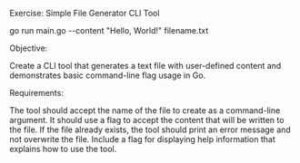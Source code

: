 Exercise: Simple File Generator CLI Tool

go run main.go --content "Hello, World!" filename.txt

Objective:

Create a CLI tool that generates a text file with user-defined content and demonstrates basic command-line flag usage in Go.

Requirements:

The tool should accept the name of the file to create as a command-line argument.
It should use a flag to accept the content that will be written to the file.
If the file already exists, the tool should print an error message and not overwrite the file.
Include a flag for displaying help information that explains how to use the tool.
